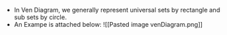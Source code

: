 - In Ven Diagram, we generally represent universal sets by rectangle and sub sets by circle.
- An Exampe is attached below: 
![[Pasted image venDiagram.png]]